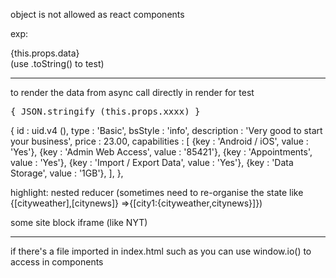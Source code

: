 object is not allowed as react components

exp:
<div>{this.props.data}</div>
(use .toString() to test)

---
to render the data from async call directly in render for test
<pre>
{ JSON.stringify (this.props.xxxx) }
</pre>


{
		id : uid.v4 (),
		type : 'Basic',
		bsStyle : 'info',
		description : 'Very good to start your business',
		price : 23.00,
		capabilities : [
			{key : 'Android / iOS', value : 'Yes'},
			{key : 'Admin Web Access', value : '85421'},
			{key : 'Appointments', value : 'Yes'},
			{key : 'Import / Export Data', value : 'Yes'},
			{key : 'Data Storage', value : '1GB'},
		],
	},


highlight: nested reducer (sometimes need to re-organise the state like {[cityweather],[citynews]} =>{[city1:{cityweather,citynews}]})

some site block iframe (like NYT)

---
if there's a file imported in index.html such as <script src='...socketio.js'></script>
you can use window.io() to access in components
